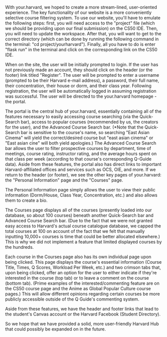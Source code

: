 With your.harvard, we hoped to create a more stream-lined, user-oriented experience. The key functionality of our website is a more conveniently selective course filtering system. To use our website, you'll have to emulate the following steps: first, you will need access to the "project" file (which we should be providing upon our final submission) on the CS50 IDE. Then, you will need to update the workspace. After that, you will want to get to the correct directory (which can be done by running the following command in the terminal: "cd project/yourharvard"). Finally, all you have to do is enter "flask run" in the terminal and click on the corresponding link on the CS50 IDE.

When on the site, the user will be initially prompted to login. If the user has not previously made an account, they should click on the header (or the footer) link titled "Register". The user will be prompted to enter a username (prompted to be their Harvard e-mail address), a password, their full name, their concentration, their house or dorm, and their class year. Following registration, the user will be automatically logged in assuming registration was successful. The user will be directed to the your.harvard homepage - the portal.

The portal is the central hub of your.harvard, essentially containing all of the features necessary to easily accessing course searching (via the Quick-Search bar), access to popular courses (recommended by us, the creators for the user), and the Advanced Course Search bar. (*Note that the Quick-Search bar is sensitive to the course's name, so searching "East Asian Cinema" will yield the correct/desired course but "east asian cinema" or "East asian cine" will both yield apologies.) The Advanced Course Search bar allows the user to filter prospective courses by department, time of meetings, course rating, instructor rating, and the average hours spent on that class per week (according to that course's corresponding Q-Guide data). Aside from these features, the portal also has direct links to important Harvard-affiliated offices and services such as OCS, OIE, and more. If we return to the header (or footer), we see the other key pages of your.harvard: the "Personal Information" page and the "Courses" page.

The Personal Information page simply allows the user to view their public information (Dorm/House, Class Year, Concentration, etc.) and also allows them to create a bio.

The Courses page displays all of the courses (presently loaded into our database, so about 100 courses) beneath another Quick-Search bar and Advanced Course Search bar. (Due to the fact that we were not granted easy access to Harvard's actual course catalogue database, we capped the total courses at 100 on account of the fact that we felt that manually inputting 10,000+ courses is time that could be better allocated elsewhere.) This is why we did not implement a feature that limited displayed courses by the hundreds.

Each course in the Courses page also has its own individual page upon being clicked. This page displays the course's essential information (Course Title, Times, Q Scores, Workload Per Week, etc.) and two crimson tabs that, upon being clicked, offer an option for the user to either indicate if they're interested in the course (top tab) or to leave a comment on the course (bottom tab). (Prime examples of the interested/commenting feature are on the CS50 course page and the Anime as Global Popular Culture course pages.) This will allow different opinions regarding certain courses be more publicly accessible outside of the Q Guide's commenting system.

Aside from these features, we have the header and footer links that lead to the student's Canvas account or the Harvard Facebook (Student Directory).

So we hope that we have provided a solid, more user-friendly Harvard Hub that could possibly be expanded on in the future.
